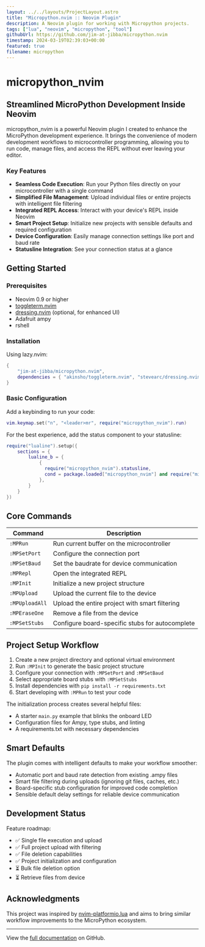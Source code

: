 ```yaml
---
layout: ../../layouts/ProjectLayout.astro
title: "Micropython.nvim :: Neovim Plugin"
description: A Neovim plugin for working with Micropython projects.
tags: ["lua", "neovim", "micropython", "tool"]
githubUrl: https://github.com/jim-at-jibba/micropython.nvim
timestamp: 2024-03-19T02:39:03+00:00
featured: true
filename: micropython
---
```


# micropython_nvim

## Streamlined MicroPython Development Inside Neovim

micropython_nvim is a powerful Neovim plugin I created to enhance the MicroPython development experience. It brings the convenience of modern development workflows to microcontroller programming, allowing you to run code, manage files, and access the REPL without ever leaving your editor.

### Key Features

- **Seamless Code Execution**: Run your Python files directly on your microcontroller with a single command
- **Simplified File Management**: Upload individual files or entire projects with intelligent file filtering
- **Integrated REPL Access**: Interact with your device's REPL inside Neovim
- **Smart Project Setup**: Initialize new projects with sensible defaults and required configuration
- **Device Configuration**: Easily manage connection settings like port and baud rate
- **Statusline Integration**: See your connection status at a glance

## Getting Started

### Prerequisites

- Neovim 0.9 or higher
- [toggleterm.nvim](https://github.com/akinsho/toggleterm.nvim)
- [dressing.nvim](https://github.com/stevearc/dressing.nvim) (optional, for enhanced UI)
- Adafruit ampy
- rshell

### Installation

Using lazy.nvim:

```lua
{
    "jim-at-jibba/micropython.nvim",
    dependencies = { "akinsho/toggleterm.nvim", "stevearc/dressing.nvim" },
}
```

### Basic Configuration

Add a keybinding to run your code:

```lua
vim.keymap.set("n", "<leader>mr", require("micropython_nvim").run)
```

For the best experience, add the status component to your statusline:

```lua
require("lualine").setup({
    sections = {
        lualine_b = {
            {
              require("micropython_nvim").statusline,
              cond = package.loaded["micropython_nvim"] and require("micropython_nvim").exists,
            },
        }
    }
})
```

## Core Commands

| Command        | Description                                     |
| -------------- | ----------------------------------------------- |
| `:MPRun`       | Run current buffer on the microcontroller       |
| `:MPSetPort`   | Configure the connection port                   |
| `:MPSetBaud`   | Set the baudrate for device communication       |
| `:MPRepl`      | Open the integrated REPL                        |
| `:MPInit`      | Initialize a new project structure              |
| `:MPUpload`    | Upload the current file to the device           |
| `:MPUploadAll` | Upload the entire project with smart filtering  |
| `:MPEraseOne`  | Remove a file from the device                   |
| `:MPSetStubs`  | Configure board-specific stubs for autocomplete |

## Project Setup Workflow

1. Create a new project directory and optional virtual environment
2. Run `:MPInit` to generate the basic project structure
3. Configure your connection with `:MPSetPort` and `:MPSetBaud`
4. Select appropriate board stubs with `:MPSetStubs`
5. Install dependencies with `pip install -r requirements.txt`
6. Start developing with `:MPRun` to test your code

The initialization process creates several helpful files:

- A starter `main.py` example that blinks the onboard LED
- Configuration files for Ampy, type stubs, and linting
- A requirements.txt with necessary dependencies

## Smart Defaults

The plugin comes with intelligent defaults to make your workflow smoother:

- Automatic port and baud rate detection from existing .ampy files
- Smart file filtering during uploads (ignoring git files, caches, etc.)
- Board-specific stub configuration for improved code completion
- Sensible default delay settings for reliable device communication

## Development Status

Feature roadmap:

- ✅ Single file execution and upload
- ✅ Full project upload with filtering
- ✅ File deletion capabilities
- ✅ Project initialization and configuration
- ⏳ Bulk file deletion option
- ⏳ Retrieve files from device

## Acknowledgments

This project was inspired by [nvim-platformio.lua](https://github.com/anurag3301/nvim-platformio.lua) and aims to bring similar workflow improvements to the MicroPython ecosystem.

---

View the [full documentation](https://github.com/jim-at-jibba/micropython.nvim) on GitHub.
